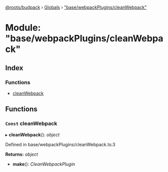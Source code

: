 [@roots/budpack](../README.md) › [Globals](../globals.md) › ["base/webpackPlugins/cleanWebpack"](_base_webpackplugins_cleanwebpack_.md)

# Module: "base/webpackPlugins/cleanWebpack"

## Index

### Functions

* [cleanWebpack](_base_webpackplugins_cleanwebpack_.md#const-cleanwebpack)

## Functions

### `Const` cleanWebpack

▸ **cleanWebpack**(): *object*

Defined in base/webpackPlugins/cleanWebpack.ts:3

**Returns:** *object*

* **make**(): *CleanWebpackPlugin*
